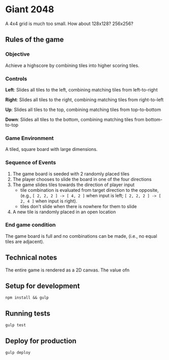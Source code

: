 # Giant 2048

A 4x4 grid is much too small. How about 128x128? 256x256?

## Rules of the game

### Objective

Achieve a highscore by combining tiles into higher scoring tiles.

### Controls

**Left**: Slides all tiles to the left, combining matching tiles from left-to-right

**Right**: Slides all tiles to the right, combining matching tiles from right-to-left

**Up**: Slides all tiles to the top, combining matching tiles from top-to-bottom

**Down**: Slides all tiles to the bottom, combining matching tiles from bottom-to-top

### Game Environment

A tiled, square board with large dimensions.

### Sequence of Events

1. The game board is seeded with 2 randomly placed tiles
2. The player chooses to slide the board in one of the four directions
3. The game slides tiles towards the direction of player input
    * tile combination is evaluated from target direction to the opposite,
    (e.g., `[ 2, 2, 2 ] -> [ 4, 2 ]` when input is left; `[ 2, 2, 2 ] -> [ 2, 4 ]` when input is right).
    * tiles don't slide when there is nowhere for them to slide
4. A new tile is randomly placed in an open location

### End game condition

The game board is full and no combinations can be made, (i.e., no equal tiles are adjacent).

## Technical notes

The entire game is rendered as a 2D canvas. The value ofn

## Setup for development

`npm install && gulp`

## Running tests

`gulp test`

## Deploy for production

`gulp deploy`
